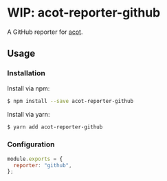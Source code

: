 # WIP: acot-reporter-github

A GitHub reporter for [acot](https://github.com/acot-a11y/acot).

## Usage

### Installation

Install via npm:

```bash
$ npm install --save acot-reporter-github
```

Install via yarn:

```bash
$ yarn add acot-reporter-github
```

### Configuration

```javascript
module.exports = {
  reporter: "github",
};
```
